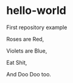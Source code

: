 # hello-world
First repository example

Roses are Red,

Violets are Blue,

Eat Shit,

And Doo Doo too.
